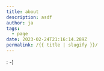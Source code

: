 ```yaml
---
title: about
description: asdf
author: ja
tags:
  - page
date: 2023-02-24T21:16:14.289Z
permalink: /{{ title | slugify }}/
---
```

: -)